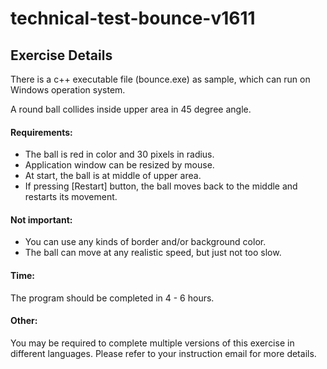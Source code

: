 <h1>technical-test-bounce-v1611</h1>

<h2>Exercise Details</h2>
 
There is a c++ executable file (bounce.exe) as sample, which can run on Windows operation system.

A round ball collides inside upper area in 45 degree angle.

 
<h4>Requirements:</h4>
<ul>
	<li>The ball is red in color and 30 pixels in radius.</li>
	<li>Application window can be resized by mouse.</li>
	<li>At start, the ball is at middle of upper area.</li>
	<li>If pressing [Restart] button, the ball moves back to the middle and restarts its movement.</li>
</ul>
 
<h4>Not important:</h4>
<ul>
	<li>You can use any kinds of border and/or background color.</li>
	<li>The ball can move at any realistic speed, but just not too slow.</li>
</ul>

<h4>Time:</h4>
The program should be completed in 4 - 6 hours.

<h4>Other:</h4>
You may be required to complete multiple versions of this exercise in different languages. Please refer to your instruction email for more details.